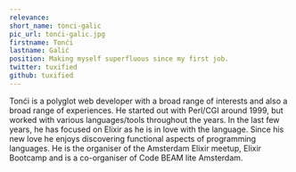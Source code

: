 ```yaml
---
relevance: 
short_name: tonci-galic
pic_url: tonći-galic.jpg
firstname: Tonći
lastname: Galić
position: Making myself superfluous since my first job.
twitter: tuxified
github: tuxified
---
```

<p>Tonći is a polyglot web developer with a broad range of interests and also a broad range of experiences. He started out with Perl/CGI around 1999, but worked with various languages/tools throughout the years. In the last few years, he has focused on Elixir as he is in love with the language. Since his new love he enjoys discovering functional aspects of programming languages. He is the organiser of the Amsterdam Elixir meetup, Elixir Bootcamp and is a co-organiser of Code BEAM lite Amsterdam.
</p>
